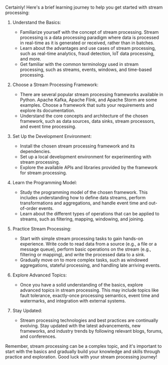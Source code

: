 Certainly! Here's a brief learning journey to help you get started with stream processing:

1. Understand the Basics:
   - Familiarize yourself with the concept of stream processing. Stream processing is a data processing paradigm where data is processed in real-time as it is generated or received, rather than in batches.
   - Learn about the advantages and use cases of stream processing, such as real-time analytics, fraud detection, IoT data processing, and more.
   - Get familiar with the common terminology used in stream processing, such as streams, events, windows, and time-based processing.

2. Choose a Stream Processing Framework:
   - There are several popular stream processing frameworks available in Python. Apache Kafka, Apache Flink, and Apache Storm are some examples. Choose a framework that suits your requirements and explore its documentation.
   - Understand the core concepts and architecture of the chosen framework, such as data sources, data sinks, stream processors, and event time processing.

3. Set Up the Development Environment:
   - Install the chosen stream processing framework and its dependencies.
   - Set up a local development environment for experimenting with stream processing.
   - Explore the available APIs and libraries provided by the framework for stream processing.

4. Learn the Programming Model:
   - Study the programming model of the chosen framework. This includes understanding how to define data streams, perform transformations and aggregations, and handle event time and out-of-order events.
   - Learn about the different types of operations that can be applied to streams, such as filtering, mapping, windowing, and joining.

5. Practice Stream Processing:
   - Start with simple stream processing tasks to gain hands-on experience. Write code to read data from a source (e.g., a file or a message queue), perform basic operations on the stream (e.g., filtering or mapping), and write the processed data to a sink.
   - Gradually move on to more complex tasks, such as windowed aggregations, stateful processing, and handling late arriving events.

6. Explore Advanced Topics:
   - Once you have a solid understanding of the basics, explore advanced topics in stream processing. This may include topics like fault tolerance, exactly-once processing semantics, event time and watermarks, and integration with external systems.

7. Stay Updated:
   - Stream processing technologies and best practices are continually evolving. Stay updated with the latest advancements, new frameworks, and industry trends by following relevant blogs, forums, and conferences.

Remember, stream processing can be a complex topic, and it's important to start with the basics and gradually build your knowledge and skills through practice and exploration. Good luck with your stream processing journey!
